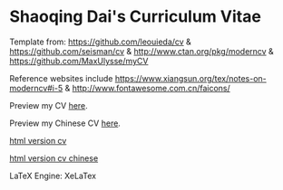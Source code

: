 # Shaoqing Dai's Curriculum Vitae

Template from: https://github.com/leouieda/cv & https://github.com/seisman/cv & http://www.ctan.org/pkg/moderncv & https://github.com/MaxUlysse/myCV

Reference websites include https://www.xiangsun.org/tex/notes-on-moderncv#i-5 & http://www.fontawesome.com.cn/faicons/

Preview my CV [here](enlatex/cv.pdf).

Preview my Chinese CV [here](cnlatex/template-zh.pdf).

[html version cv](http://gisersqdai.top/mycv/cv.html)

[html version cv chinese](http://gisersqdai.top/mycv/template-zh.html)

LaTeX Engine: XeLaTex
